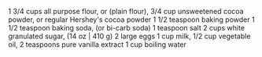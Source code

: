 1 3/4 cups all purpose flour, or (plain flour),
3/4 cup unsweetened cocoa powder,  or regular Hershey's cocoa powder
1 1/2 teaspoon baking powder
1 1/2 teaspoon baking soda, (or bi-carb soda)
1 teaspoon salt
2 cups white granulated sugar, (14 oz | 410 g)
2 large eggs
1 cup milk, 
1/2 cup vegetable oil, 
2 teaspoons pure vanilla extract
1 cup boiling water 